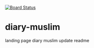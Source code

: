 [![Board Status](https://dev.azure.com/diarymuslim/6238e450-0281-4a3f-9176-ce5f0577c8ff/4735c7f3-b4ae-4cf6-9e92-318ecd35c3e3/_apis/work/boardbadge/a76df18f-ebc0-4b28-8cc0-ab1310f889b9)](https://dev.azure.com/diarymuslim/6238e450-0281-4a3f-9176-ce5f0577c8ff/_boards/board/t/4735c7f3-b4ae-4cf6-9e92-318ecd35c3e3/Microsoft.RequirementCategory)
# diary-muslim
landing page diary muslim update readme
